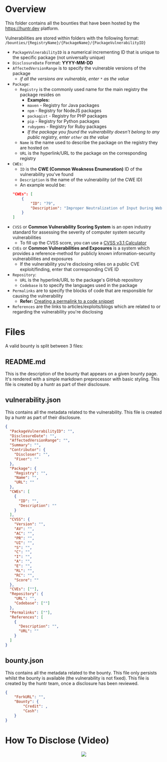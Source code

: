 # Overview

This folder contains all the bounties that have been hosted by the https://huntr.dev platform.  

Vulnerabilities are stored within folders with the following format:
`/bounties/{RegistryName}/{PackageName}/{PackageVulnerabilityID}`

- `PackageVulnerabilityID` is a numerical incrementing ID that is unique to the specific package (not universally unique)
- `DisclosureDate` Format: **YYYY-MM-DD**
- `AffectedVersionRange` is to specify the vulnerable versions of the package
  - _if all the versions are vulnerable, enter `*` as the value_
- `Package`:
  - `Registry` is the commonly used name for the main registry the package resides on
    - **Examples:**
    - `maven` - Registry for Java packages
    - `npm` - Registry for NodeJS packages
    - `packagist` - Registry for PHP packages
    - `pip` - Registry for Python packages
    - `rubygems` - Registry for Ruby packages
    - _If the package you found the vulnerability doesn't belong to any public registry, enter `other` as the value_
  - `Name` is the name used to describe the package on the registry they are hosted on
  - `URL` is the hyperlink/URL to the package on the corresponding registry
- `CWEs`:
  - `ID` is the **CWE (Common Weakness Enumeration)** ID of the vulnerability you've found
  - `Description` is the name of the vulnerability (of the CWE ID)
  - An example would be:
  ```json
  "CWEs": [
      {
          "ID": "79",
          "Description": "Improper Neutralization of Input During Web Page Generation ('Cross-site Scripting')"
      }
  ]
  ```
- `CVSS` or **Common Vulnerability Scoring System** is an open industry standard for assessing the severity of computer system security vulnerabilities
  - To fill up the CVSS score, you can use a [CVSS v3.1 Calculator](https://www.first.org/cvss/calculator/3.1)
- `CVEs` or **Common Vulnerabilities and Exposures** is a system which provides a reference-method for publicly known information-security vulnerabilities and exposures
  - If the vulnerability you're disclosing relies on a public CVE exploit/finding, enter that corresponding CVE ID
- `Repository`:
  - `URL` is the hyperlink/URL to the package's GitHub repository
  - `Codebase` is to specify the languages used in the package
- `Permalinks` are to specify the blocks of code that are responsible for causing the vulnerability
  - **Refer:** [Creating a permalink to a code snippet](https://docs.github.com/en/github/managing-your-work-on-github/creating-a-permanent-link-to-a-code-snippet)
- `References` are the links to articles/exploits/blogs which are related to or regarding the vulnerability you're disclosing

# Files

A valid bounty is split between 3 files: 

## README.md

This is the description of the bounty that appears on a given bounty page. It's rendered with a simple markdown preprocessor with basic styling. This file is created by a huntr as part of their disclosure.

## vulnerability.json

This contains all the metadata related to the vulnerability. This file is created by a huntr as part of their disclosure.

```json
{
  "PackageVulnerabilityID": "",
  "DisclosureDate": "",
  "AffectedVersionRange": "",
  "Summary": "",
  "Contributor": {
    "Discloser": "",
    "Fixer": ""
  },
  "Package": {
    "Registry": "",
    "Name": "",
    "URL": ""
  },
  "CWEs": [
    {
      "ID": "",
      "Description": ""
    }
  ],
  "CVSS": {
    "Version": "",
    "AV": "",
    "AC": "",
    "PR": "",
    "UI": "",
    "S": "",
    "C": "",
    "I": "",
    "A": "",
    "E": "",
    "RL": "",
    "RC": "",
    "Score": ""
  },
  "CVEs": [""],
  "Repository": {
    "URL": "",
    "Codebase": [""]
  },
  "Permalinks": [""],
  "References": [
    {
      "Description": "",
      "URL": ""
    }
  ]
}
```

## bounty.json

This contains all the metadata related to the bounty. This file only persists whilst the bounty is available (the vulnerability is not fixed). This file is created by the huntr team, once a disclosure has been reviewed.

```json
{
    "ForkURL": "",
    "Bounty": {
        "Credit": ,
        "Cash":
    }
}
```

# How To Disclose (Video)

<p align="center">
  <a href="https://www.youtube.com/watch?v=KBB5YtU84F8" title="Click to watch the Instruction Video"><img src="https://img.youtube.com/vi/KBB5YtU84F8/0.jpg"></a>
</p>
